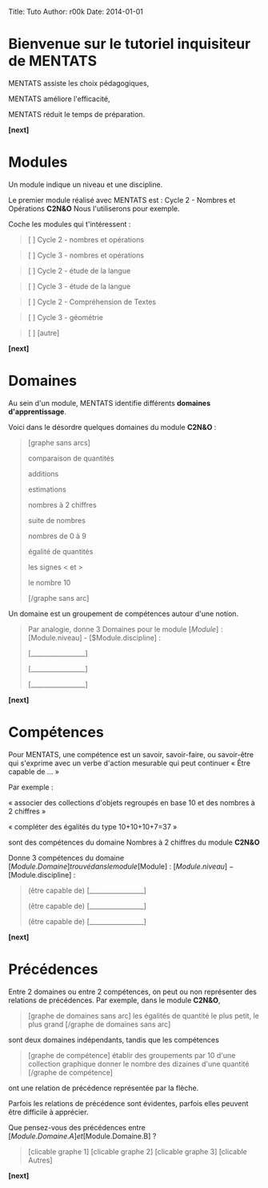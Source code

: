 Title: Tuto
Author: r00k
Date: 2014-01-01

Bienvenue sur le tutoriel inquisiteur de MENTATS
================================================

MENTATS assiste les choix pédagogiques, 

MENTATS améliore l'efficacité, 

MENTATS réduit le temps de préparation.

**[next]**


Modules
=======

Un module indique un niveau et une discipline.

Le premier module réalisé avec MENTATS est : Cycle 2 - Nombres et Opérations **C2N&O**
Nous l'utiliserons pour exemple.

Coche les modules qui t'intéressent :

>[ ] Cycle 2 - nombres et opérations

>[ ] Cycle 3 - nombres et opérations

>[ ] Cycle 2 - étude de la langue		

>[ ] Cycle 3 - étude de la langue

>[ ] Cycle 2 - Compréhension de Textes	

>[ ] Cycle 3 - géométrie

>[ ] [autre]

**[next]**

Domaines
========

Au sein d'un module, MENTATS identifie différents **domaines d'apprentissage**.

Voici dans le désordre quelques domaines du module **C2N&O** :

>[graphe sans arcs] 
>
>comparaison de quantités
>
>additions
>
>estimations
>
>nombres à 2 chiffres
>
>suite de nombres
>
>nombres de 0 à 9
>
>égalité de quantités
>
>les signes < et >
>
>le nombre 10
>
>[/graphe sans arc]

Un domaine est un groupement de compétences autour d'une notion.

>Par analogie, donne 3 Domaines pour  le module [$Module] : [$Module.niveau] - [$Module.discipline] :
>
>[_________________]
>
>[_________________]
>
>[_________________]

**[next]**


Compétences
===========

Pour MENTATS, une compétence est un savoir, savoir-faire, ou savoir-être qui 
s'exprime avec un verbe d'action mesurable qui peut continuer « Être capable de ... »

Par exemple :

« associer des collections d'objets regroupés en base 10 et des nombres à 2 chiffres »

« compléter des égalités du type 10+10+10+7=37 »

sont des compétences du domaine Nombres à 2 chiffres du module **C2N&O**

Donne 3 compétences du domaine [$Module.Domaine] trouvé dans le module [$Module] : [$Module.niveau] - [$Module.discipline] :

>(être capable de) [_________________]
>
>(être capable de) [_________________]
>
>(être capable de) [_________________]

**[next]**


Précédences
===========

Entre 2 domaines ou entre 2 compétences, on peut ou non représenter des relations de précédences.
Par exemple, dans le module **C2N&O**, 

>[graphe de domaines sans arc] 
>les égalités de quantité
>le plus petit, le plus grand
>[/graphe de domaines sans arc]

sont deux domaines indépendants, tandis que les compétences

>[graphe de compétence]
>établir des groupements par 10 d'une collection graphique
>donner le nombre des dizaines d'une quantité
>[/graphe de compétence]

ont une relation de précédence représentée par la flèche.

Parfois les relations de précédence sont évidentes, parfois elles peuvent être difficile à apprécier.

Que pensez-vous des précédences entre [$Module.Domaine.A] et [$Module.Domaine.B] ?

>[clicable graphe 1] [clicable graphe 2] [clicable graphe 3] [clicable Autres]

**[next]**





 


